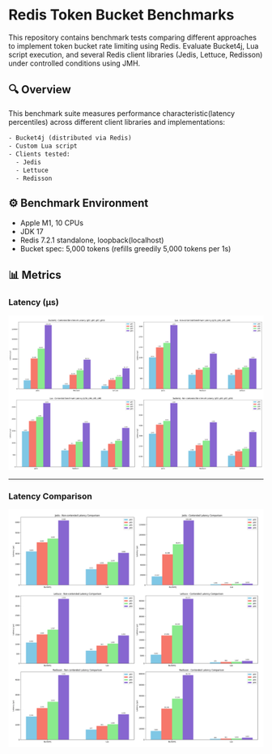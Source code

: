 # Redis Token Bucket Benchmarks
This repository contains benchmark tests comparing different approaches to implement token bucket rate limiting using Redis.
Evaluate Bucket4j, Lua script execution, and several Redis client libraries (Jedis, Lettuce, Redisson) under controlled conditions using JMH.

## 🔍 Overview
This benchmark suite measures performance characteristic(latency percentiles) across different client libraries and implementations:
```text
- Bucket4j (distributed via Redis)
- Custom Lua script
- Clients tested:
  - Jedis 
  - Lettuce 
  - Redisson
```

## ⚙️ Benchmark Environment
- Apple M1, 10 CPUs
- JDK 17
- Redis 7.2.1 standalone, loopback(localhost)
- Bucket spec: 5,000 tokens (refills greedily 5,000 tokens per 1s)

## 📊 Metrics
### Latency (μs)
<img src="assets/benchmark-latencies.png" alt="benchmark-latencies"/>

<hr />

### Latency Comparison
<img src="assets/benchmark-latency-comparison.png" alt="benchmark-latency-comparison"/>

